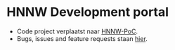 # HNNW Development portal

* Code project verplaatst naar [HNNW-PoC](https://github.com/SSC-ICT-Innovatie/HNNW-PoC).
* Bugs, issues and feature requests staan [hier](https://github.com/SSC-ICT-Innovatie/HNNW-project/projects/1).

